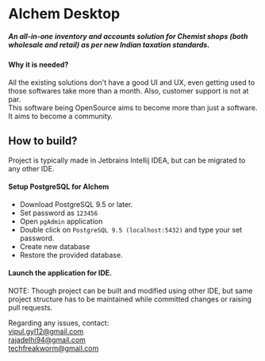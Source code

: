 # Alchem Desktop

##### An all-in-one inventory and accounts solution for Chemist shops (both wholesale and retail) as per new Indian taxation standards.

#### Why it is needed?

All the existing solutions don't have a good UI and UX, even getting used to those softwares take more than a month. Also, customer support is not at par.</br> This software being OpenSource aims to become more than just a software. It aims to become a community.

## How to build?

Project is typically made in Jetbrains Intellij IDEA, but can be migrated to any other IDE.</br>

#### Setup PostgreSQL for Alchem
 * Download PostgreSQL 9.5 or later.
 * Set password as `123456`
 * Open `pgAdmin` application
 * Double click on `PostgreSQL 9.5 (localhost:5432)` and type your set password.
 * Create new database
 * Restore the provided database.
 
#### Launch the application for IDE.
 
NOTE: Though project can be built and modified using other IDE, but same project structure has to be maintained while committed changes or raising pull requests.

Regarding any issues, contact: </br>
vipul.gyl12@gmail.com </br>
rajadelhi94@gmail.com </br>
techfreakworm@gmail.com </br>
